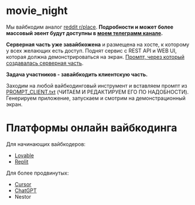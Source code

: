 # movie_night

Мы вайбкодим аналог [reddit r/place](https://ru.wikipedia.org/wiki/Place).
**Подробности и может более массовый эвент будут доступны в [моем телеграмм канале](https://t.me/startup_architecture).**

**Серверная часть уже завайбкожена** и размещена на хосте, к которому у всех желающих есть доступ. Поднят сервис с REST API и WEB UI, которая должна демонстрироваться на экран. [Промпт, через который создавалась серверная часть](PROMPT_SERVER_CREATION.txt).

**Задача участников - завайбкодить клиентскую часть.**

Заходим на любой вайбкодинговый инструмент и вставляем промпт из [PROMPT_CLIENT.txt](PROMPT_CLIENT.txt) (ЧИТАЕМ И РЕДАКТИРУЕМ ЕГО ПО НАДОБНОСТИ). Генерируем приложение, запускаем и смотрим на демонстрационный экран.

# Платформы онлайн вайбкодинга

Для начинающих вайбкодеров:
- [Lovable](https://lovable.dev)
- [Replit](https://replit.com/)

Для более продвинутых:
- [Cursor](https://www.cursor.com/)
- [ChatGPT](https://chatgpt.com/)
- Nestor
  
